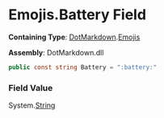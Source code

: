 # Emojis\.Battery Field

**Containing Type**: [DotMarkdown](../../README.md)\.[Emojis](../README.md)

**Assembly**: DotMarkdown\.dll

```csharp
public const string Battery = ":battery:"
```

### Field Value

System\.[String](https://docs.microsoft.com/en-us/dotnet/api/system.string)
